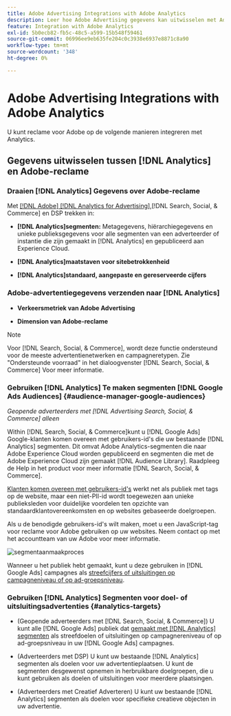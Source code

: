 ```yaml
---
title: Adobe Advertising Integrations with Adobe Analytics
description: Leer hoe Adobe Advertising gegevens kan uitwisselen met Adobe Analytics en hoe u de gegevens kunt gebruiken in Search, Social & Commerce.
feature: Integration with Adobe Analytics
exl-id: 5b0ecb82-fb5c-48c5-a599-15b548f59461
source-git-commit: 06996ee9eb635fe204c0c3938e6937e8871c8a90
workflow-type: tm+mt
source-wordcount: '348'
ht-degree: 0%

---
```


# Adobe Advertising Integrations with Adobe Analytics

U kunt reclame voor Adobe op de volgende manieren integreren met Analytics.

## Gegevens uitwisselen tussen [!DNL Analytics] en Adobe-reclame

### Draaien [!DNL Analytics] Gegevens over Adobe-reclame

Met [[!DNL Adobe] [!DNL Analytics for Advertising]](/help/integrations/analytics/overview.md),[!DNL Search, Social, & Commerce] en DSP trekken in:

* **[!DNL Analytics]segmenten:**  Metagegevens, hiërarchiegegevens en unieke publieksgegevens voor alle segmenten van een adverteerder of instantie die zijn gemaakt in [!DNL Analytics] en gepubliceerd aan Experience Cloud.

* **[!DNL Analytics]maatstaven voor sitebetrokkenheid**

* **[!DNL Analytics]standaard, aangepaste en gereserveerde cijfers**

### Adobe-advertentiegegevens verzenden naar [!DNL Analytics]

* **Verkeersmetriek van Adobe Advertising**

* **Dimension van Adobe-reclame**

>[!NOTE]
>
>Voor [!DNL Search, Social, & Commerce], wordt deze functie ondersteund voor de meeste advertentienetwerken en campagneretypen. Zie &quot;Ondersteunde voorraad&quot; in het dialoogvenster [!DNL Search, Social, & Commerce] Voor meer informatie.<!-- add link when that's published in ExL -->

### Gebruiken [!DNL Analytics] Te maken segmenten [!DNL Google Ads Audiences] {#audience-manager-google-audiences}

*Geopende adverteerders met [!DNL Advertising Search, Social, & Commerce] alleen*

<!-- Verify all -->

Within [!DNL Search, Social, & Commerce]kunt u [!DNL Google Ads] Google-klanten komen overeen met gebruikers-id&#39;s die uw bestaande [!DNL Analytics] segmenten. Dit omvat Adobe Analytics-segmenten die naar Adobe Experience Cloud worden gepubliceerd en segmenten die met de Adobe Experience Cloud zijn gemaakt [!DNL Audience Library]. Raadpleeg de Help in het product voor meer informatie [!DNL Search, Social, & Commerce].

[Klanten komen overeen met gebruikers-id&#39;s](https://support.google.com/google-ads/answer/9199250) werkt net als publiek met tags op de website, maar een niet-PII-id wordt toegewezen aan unieke publieksleden voor duidelijke voordelen ten opzichte van standaardklantovereenkomsten en op websites gebaseerde doelgroepen.

Als u de benodigde gebruikers-id&#39;s wilt maken, moet u een JavaScript-tag voor reclame voor Adobe gebruiken <!-- with a user ID parameter -->op uw websites. Neem contact op met het accountteam van uw Adobe voor meer informatie.

![segmentaanmaakproces](/help/integrations/assets/ad_search_user_id_pic.png)

Wanneer u het publiek hebt gemaakt, kunt u deze gebruiken in [!DNL Google Ads] campagnes als [streefcijfers of uitsluitingen op campagneniveau of op ad-groepsniveau](#audience-manager-targets).

### Gebruiken [!DNL Analytics] Segmenten voor doel- of uitsluitingsadvertenties {#analytics-targets}

* (Geopende adverteerders met [!DNL Search, Social, & Commerce]) U kunt alle [!DNL Google Ads] publiek dat [gemaakt met [!DNL Analytics] segmenten](#audience-manager-google-audiences) als streefdoelen of uitsluitingen op campagnereniveau of op ad-groepsniveau in uw [!DNL Google Ads] campagnes.

* (Adverteerders met DSP) U kunt uw bestaande [!DNL Analytics] segmenten als doelen voor uw advertentieplaatsen. U kunt de segmenten desgewenst opnemen in herbruikbare doelgroepen, die u kunt gebruiken als doelen of uitsluitingen voor meerdere plaatsingen.

* (Adverteerders met Creatief Adverteren) U kunt uw bestaande [!DNL Analytics] segmenten als doelen voor specifieke creatieve objecten in uw advertentie.
